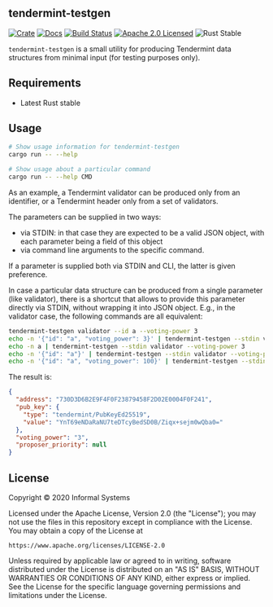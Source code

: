## tendermint-testgen

[![Crate][crate-image]][crate-link]
[![Docs][docs-image]][docs-link]
[![Build Status][build-image]][build-link]
[![Apache 2.0 Licensed][license-image]][license-link]
![Rust Stable][rustc-image]

`tendermint-testgen` is a small utility for producing Tendermint data
structures from minimal input (for testing purposes only).

## Requirements

- Latest Rust stable

## Usage

```bash
# Show usage information for tendermint-testgen
cargo run -- --help

# Show usage about a particular command
cargo run -- --help CMD
```

As an example, a Tendermint validator can be produced only from an identifier,
or a Tendermint header only from a set of validators.

The parameters can be supplied in two ways:
  - via STDIN: in that case they are expected to be a valid JSON object,
    with each parameter being a field of this object
  - via command line arguments to the specific command.

If a parameter is supplied both via STDIN and CLI, the latter is given preference.

In case a particular data structure can be produced from a single parameter
(like validator), there is a shortcut that allows to provide this parameter
directly via STDIN, without wrapping it into JSON object.
E.g., in the validator case, the following commands are all equivalent:

```bash
tendermint-testgen validator --id a --voting-power 3
echo -n '{"id": "a", "voting_power": 3}' | tendermint-testgen --stdin validator
echo -n a | tendermint-testgen --stdin validator --voting-power 3
echo -n '{"id": "a"}' | tendermint-testgen --stdin validator --voting-power 3
echo -n '{"id": "a", "voting_power": 100}' | tendermint-testgen --stdin validator --voting-power 3
```

The result is:

```json
{
  "address": "730D3D6B2E9F4F0F23879458F2D02E0004F0F241",
  "pub_key": {
    "type": "tendermint/PubKeyEd25519",
    "value": "YnT69eNDaRaNU7teDTcyBedSD0B/Ziqx+sejm0wQba0="
  },
  "voting_power": "3",
  "proposer_priority": null
}
```

## License

Copyright © 2020 Informal Systems

Licensed under the Apache License, Version 2.0 (the "License");
you may not use the files in this repository except in compliance with the License.
You may obtain a copy of the License at

    https://www.apache.org/licenses/LICENSE-2.0

Unless required by applicable law or agreed to in writing, software
distributed under the License is distributed on an "AS IS" BASIS,
WITHOUT WARRANTIES OR CONDITIONS OF ANY KIND, either express or implied.
See the License for the specific language governing permissions and
limitations under the License.

[//]: # (badges)

[crate-image]: https://img.shields.io/crates/v/tendermint-testgen.svg
[crate-link]: https://crates.io/crates/tendermint-testgen
[docs-image]: https://docs.rs/tendermint-testgen/badge.svg
[docs-link]: https://docs.rs/tendermint-testgen/
[build-image]: https://github.com/informalsystems/tendermint-rs/workflows/Rust/badge.svg
[build-link]: https://github.com/informalsystems/tendermint-rs/actions?query=workflow%3ARust
[license-image]: https://img.shields.io/badge/license-Apache2.0-blue.svg
[license-link]: https://github.com/informalsystems/tendermint-rs/blob/main/LICENSE
[rustc-image]: https://img.shields.io/badge/rustc-stable-blue.svg

[//]: # (general links)
